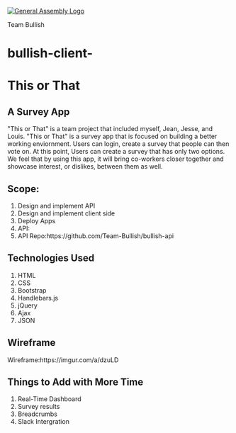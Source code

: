 [![General Assembly Logo](https://camo.githubusercontent.com/1a91b05b8f4d44b5bbfb83abac2b0996d8e26c92/687474703a2f2f692e696d6775722e636f6d2f6b6538555354712e706e67)](https://generalassemb.ly/education/web-development-immersive)

Team Bullish
# bullish-client-

<h1>This or That</h1>


<h2>A Survey App</h2>

"This or That" is a team project that included myself, Jean, Jesse, and Louis. "This or That" is a survey app that is focused on building a better working enviornment. Users can login, create a survey that people can then vote on. At this point, Users can create a survey that has only two options. We feel that by using this app, it will bring co-workers closer together and showcase interest, or dislikes, between them as well.


<h2>Scope:</h2>

<ol>
<li>Design and implement API</li>
<li>Design and implement client side</li>
<li>Deploy Apps</li>
<li>API:</li>
<li>API Repo:https://github.com/Team-Bullish/bullish-api </li>
</ol>

<h2>Technologies Used</h2>

<ol>
<li>HTML</li>
<li>CSS</li>
<li>Bootstrap</li>
<li>Handlebars.js</li>
<li>jQuery</li>
<li>Ajax</li>
<li>JSON</li>
</ol>

<h2>Wireframe</h2>
Wireframe:https://imgur.com/a/dzuLD

<h2>Things to Add with More Time</h2>
<ol>
<li>Real-Time Dashboard</li>
<li>Survey results</li>
<li>Breadcrumbs</li>
<li>Slack Intergration</li>
</ol>
